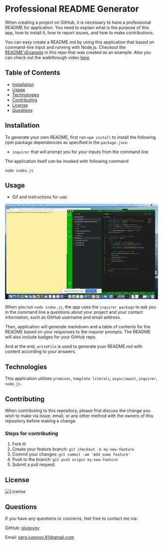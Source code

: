 # Professional README Generator

When creating a project on GitHub, it is necessary to have a professional README for application. You need to explain what is the purpose of this app, how to install it, how to report issues, and how to make contributions.

You can easy create a README.md by using this application that based on command-line input and running with Node.js. Checkout the [README'sExample](./utils/README'sExample.md) in this repo that was created as an example. Also you can check out the walkthrough video [here](./utils/homeworkDemo.gif)

## Table of Contents
* [Installation](#installation)
* [Usage](#usage)
* [Technologies](#technologies)
* [Contributing](#contributing)
* [License](#license)
* [Questions](#questions)


## Installation

To generate your own README, first run `npm install` to install the following npm package dependencies as specified in the `package.json`:

* `inquirer` that will prompt you for your inputs from the command line

The application itself can be invoked with following command

```
node index.js
```
## Usage

* Gif and instructions for use:

![homeworkDemo](./utils/homeworkDemo.gif)

When you run `node index.js`, the app uses the `inquirer package` to ask you in the command line a questions about your project and your contact information, such as GitHub username and email address.

Than, application will generate markdown and a table of contents for the README based on your responses to the inquirer prompts. The README will also include badges for your GitHub repo.

And at the end, `writeFile` is used to generate yuor README.md with content according to your answers.

## Technologies

This application utilizes `promises`, `template literals`, `async/await`, `inquirer`, `node.js`.


## Contributing

When contributing to this repository, please first discuss the change you wish to make via issue, email, or any other method with the owners of this repository before making a change.

### Steps for contributing
1. Fork it!
2. Create your feature branch: `git checkout -b my-new-feature`
3. Commit your changes: `git commit -am 'Add some feature'`
4. Push to the branch: `git push origin my-new-feature`
5. Submit a pull request.


## License


![License](https://img.shields.io/badge/License-MIT-blue)


## Questions

If you have any questions or concerns, feel free to contact me via:

GitHub: [slugovoy](https://github.com/slugovoy)

Email: serg.lugovoy.81@gmail.com






